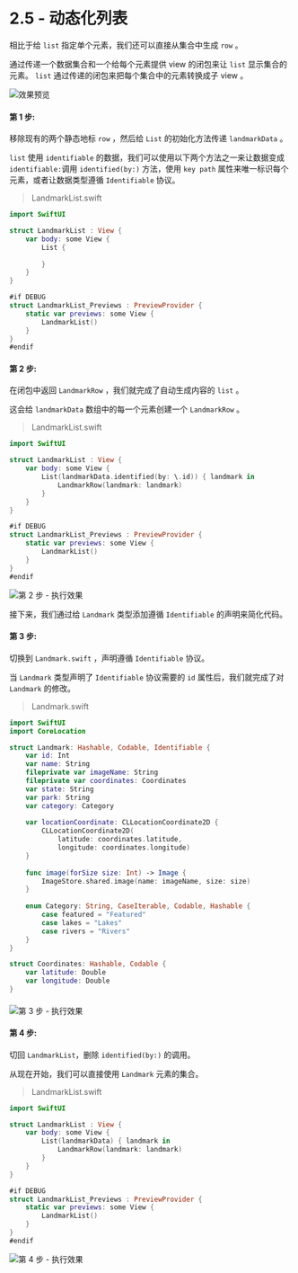# 2.5 - 动态化列表

相比于给 `list` 指定单个元素，我们还可以直接从集合中生成 `row` 。

通过传递一个数据集合和一个给每个元素提供 view 的闭包来让 `list` 显示集合的元素。 `list` 通过传递的闭包来把每个集合中的元素转换成子 view 。

![&#x6548;&#x679C;&#x9884;&#x89C8;](../../../.gitbook/assets/image%20%2829%29.png)

#### 第 1 步:

移除现有的两个静态地标 `row` ，然后给 `List` 的初始化方法传递 `landmarkData` 。

`list` 使用 `identifiable` 的数据，我们可以使用以下两个方法之一来让数据变成 `identifiable:`调用 `identified(by:)` 方法，使用 `key path` 属性来唯一标识每个元素，或者让数据类型遵循 `Identifiable` 协议。

> LandmarkList.swift

```swift
import SwiftUI

struct LandmarkList : View {
    var body: some View {
        List {
        
        }
    }
}

#if DEBUG
struct LandmarkList_Previews : PreviewProvider {
    static var previews: some View {
        LandmarkList()
    }
}
#endif
```

#### 第 2 步: 

在闭包中返回 `LandmarkRow` ，我们就完成了自动生成内容的 `list` 。

这会给 `landmarkData` 数组中的每一个元素创建一个 `LandmarkRow` 。

> LandmarkList.swift

```swift
import SwiftUI

struct LandmarkList : View {
    var body: some View {
        List(landmarkData.identified(by: \.id)) { landmark in
            LandmarkRow(landmark: landmark)
        }
    }
}

#if DEBUG
struct LandmarkList_Previews : PreviewProvider {
    static var previews: some View {
        LandmarkList()
    }
}
#endif
```

![&#x7B2C; 2 &#x6B65; - &#x6267;&#x884C;&#x6548;&#x679C;](../../../.gitbook/assets/image%20%286%29.png)

接下来，我们通过给 `Landmark` 类型添加遵循 `Identifiable` 的声明来简化代码。

#### 第 3 步:

切换到 `Landmark.swift` ，声明遵循 `Identifiable` 协议。

当 `Landmark` 类型声明了 `Identifiable` 协议需要的 `id` 属性后，我们就完成了对 `Landmark` 的修改。

> Landmark.swift

```swift
import SwiftUI
import CoreLocation

struct Landmark: Hashable, Codable, Identifiable {
    var id: Int
    var name: String
    fileprivate var imageName: String
    fileprivate var coordinates: Coordinates
    var state: String
    var park: String
    var category: Category
    
    var locationCoordinate: CLLocationCoordinate2D {
        CLLocationCoordinate2D(
            latitude: coordinates.latitude,
            longitude: coordinates.longitude)
    }
    
    func image(forSize size: Int) -> Image {
        ImageStore.shared.image(name: imageName, size: size)
    }
    
    enum Category: String, CaseIterable, Codable, Hashable {
        case featured = "Featured"
        case lakes = "Lakes"
        case rivers = "Rivers"
    }
}

struct Coordinates: Hashable, Codable {
    var latitude: Double
    var longitude: Double
}

```

#### 

![&#x7B2C; 3 &#x6B65; - &#x6267;&#x884C;&#x6548;&#x679C;](../../../.gitbook/assets/image%20%286%29.png)

#### 第 4 步:

切回 `LandmarkList`，删除 `identified(by:)` 的调用。

从现在开始，我们可以直接使用 `Landmark` 元素的集合。

> LandmarkList.swift

```swift
import SwiftUI

struct LandmarkList : View {
    var body: some View {
        List(landmarkData) { landmark in
            LandmarkRow(landmark: landmark)
        }
    }
}

#if DEBUG
struct LandmarkList_Previews : PreviewProvider {
    static var previews: some View {
        LandmarkList()
    }
}
#endif
```



![&#x7B2C; 4 &#x6B65; - &#x6267;&#x884C;&#x6548;&#x679C;](../../../.gitbook/assets/image%20%286%29.png)



